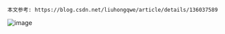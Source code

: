 ```
本文参考: https://blog.csdn.net/liuhongqwe/article/details/136037589
```

![image](https://github.com/wuchenyanghaoshuai/others/assets/39818267/418f7479-1d31-4084-aed9-391e3f28e866)
